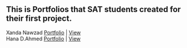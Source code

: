 ## This is Portfolios that SAT students created for their first project.

Xanda Nawzad [Portfolio](https://github.com/XandaNawzad/portfolio-xanda) | [View](https://xandanawzad.netlify.app/) </br>
Hana D.Ahmed [Portfolio](https://github.com/hanaahmed90/Portfolio_Test1) | [View](https://hanadler.netlify.app/) <br>


